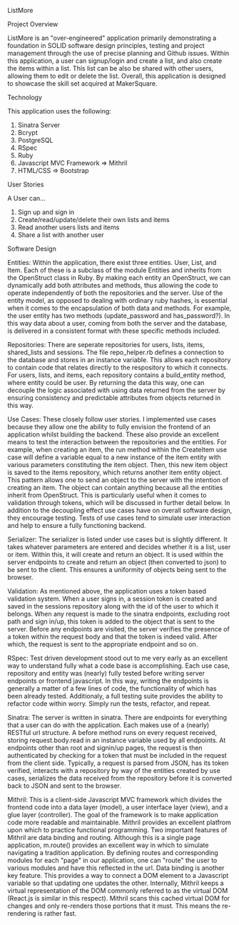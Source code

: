 ListMore

Project Overview

ListMore is an "over-engineered" application primarily demonstrating a foundation in SOLID software design principles, testing and project management through the use of precise planning and Github issues. Within this application, a user can signup/login and create a list, and also create the items within a list.  This list can be also be shared with other users, allowing them to edit or delete the list. Overall, this application is designed to showcase the skill set acquired at MakerSquare.

Technology

This application uses the following:

1. Sinatra Server
2. Bcrypt
3. PostgreSQL
4. RSpec
5. Ruby
6. Javascript MVC Framework => Mithril
7. HTML/CSS => Bootstrap

User Stories

A User can...

1. Sign up and sign in
2. Create/read/update/delete their own lists and items
3. Read another users lists and items
4. Share a list with another user

Software Design

Entities: 
Within the application, there exist three entities. User, List, and Item. Each of these is a subclass of the module Entities and inherits from the OpenStruct class in Ruby. By making each entity an OpenStruct, we can dynamically add both attributes and methods, thus allowing the code to operate independently of both the repositories and the server. Use of the entity model, as opposed to dealing with ordinary ruby hashes, is essential when it comes to the encapsulation of both data and methods. For example, the user entity has two methods (update_password and has_password?). In this way data about a user, coming from both the server and the database, is delivered in a consistent format with these specific methods included.

Repositories: 
There are seperate repositories for users, lists, items, shared_lists and sessions. The file repo_helper.rb defines a connection to the database and stores in an instance variable. This allows each repository to contain code that relates directly to the respository to which it connects. For users, lists, and items, each repository contains a build_entity method, where entity could be user. By returning the data this way, one can decouple the logic associated with using data returned from the server by ensuring consistency and predictable attributes from objects returned in this way.

Use Cases: 
These closely follow user stories. I implemented use cases because they allow one the ability to fully envision the frontend of an application whilst building the backend. These also provide an excellent means to test the interaction between the repositories and the entities. For example, when creating an item, the run method within the CreateItem use case will define a variable equal to a new instance of the item entity with various parameters constituting the item object. Then, this new item object is saved to the items repository, which returns another item entity object. This pattern allows one to send an object to the server with the intention of creating an item. The object can contain anything because all the entities inherit from OpenStruct. This is particularly useful when it comes to validation through tokens, which will be discussed in further detail below. In addition to the decoupling effect use cases have on overall software design, they encourage testing. Tests of use cases tend to simulate user interaction and help to ensure a fully functioning backend.

Serializer: 
The serializer is listed under use cases but is slightly different. It takes whatever parameters are entered and decides whether it is a list, user or item. Within this, it will create and return an object. It is used within the server endpoints to create and return an object (then converted to json) to be sent to the client. This ensures a uniformity of objects being sent to the browser.

Validation: 
As mentioned above, the application uses a token based validation system. When a user signs in, a session token is created and saved in the sessions repository along with the id of the user to which it belongs. When any request is made to the sinatra endpoints, excluding root path and sign in/up, this token is added to the object that is sent to the server. Before any endpoints are visited, the server verifies the presence of a token within the request body and that the token is indeed valid. After which, the request is sent to the appropriate endpoint and so on.

RSpec: 
Test driven development stood out to me very early as an excellent way to understand fully what a code base is accomplishing. Each use case, repository and entity was (nearly) fully tested before writing server endpoints or frontend javascript. In this way, writing the endpoints is generally a matter of a few lines of code, the functionality of which has been already tested. Additionaly, a full testing suite provides the ability to refactor code within worry. Simply run the tests, refactor, and repeat. 

Sinatra: 
The server is written in sinatra. There are endpoints for everything that a user can do with the application. Each makes use of a (nearly) RESTful url structure. A before method runs on every request received, storing request.body.read in an instance variable used by all endpoints. At endpoints other than root and signin/up pages, the request is then authenticated by checking for a token that must be included in the request from the client side. Typically, a request is parsed from JSON, has its token verified, interacts with a repository by way of the entities created by use cases, serializes the data received from the repository before it is converted back to JSON and sent to the browser.

Mithril: 
This is a client-side Javascript MVC framework which divides the frontend code into a data layer (model), a user interface layer (view), and a glue layer (controller). The goal of the framework is to make application code more readable and maintainable. Mithril provides an excellent platfrom upon which to practice functional programming. Two important features of Mithril are data binding and routing. Although this is a single page application, m.route() provides an excellent way in which to simulate navigating a tradition application. By defining routes and corresponding modules for each "page" in our application, one can "route" the user to various modules and have this reflected in the url. Data binding is another key feature. This provides a way to connect a DOM element to a Javascript variable so that updating one updates the other. Internally, Mithril keeps a virtual representation of the DOM commonly referred to as the virtual DOM (React.js is similar in this respect). Mithril scans this cached virtual DOM for changes and only re-renders those portions that it must. This means the re-rendering is rather fast.



